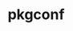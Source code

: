 ---
title: "pkgconf"
layout: cache
categories: [package, v0.20.0]
meta: {"versions": ["1.9.5"], "compilers": ["gcc@=11.1.0", "gcc@=11.3.0", "gcc@=12.1.0", "gcc@=7.3.1", "gcc@=7.5.0", "oneapi@=2023.0.0"], "oss": ["amzn2", "ubuntu18.04", "ubuntu20.04", "ubuntu22.04"], "platforms": ["linux"], "targets": ["aarch64", "neoverse_n1", "ppc64le", "x86_64", "x86_64_v3"], "stacks": ["aws-ahug", "aws-ahug-aarch64", "aws-isc", "aws-isc-aarch64", "build_systems", "data-vis-sdk", "e4s", "e4s-oneapi", "e4s-power", "gpu-tests", "ml-linux-x86_64-cpu", "ml-linux-x86_64-cuda", "ml-linux-x86_64-rocm", "radiuss", "radiuss-aws", "radiuss-aws-aarch64", "root", "tutorial"], "num_specs": 9, "num_specs_by_stack": {"root": 9, "aws-ahug-aarch64": 2, "aws-isc-aarch64": 2, "radiuss-aws-aarch64": 2, "aws-ahug": 1, "aws-isc": 1, "radiuss-aws": 1, "e4s": 1, "data-vis-sdk": 1, "gpu-tests": 1, "e4s-power": 1, "radiuss": 1, "build_systems": 1, "e4s-oneapi": 1, "ml-linux-x86_64-cpu": 1, "tutorial": 2, "ml-linux-x86_64-cuda": 1, "ml-linux-x86_64-rocm": 1}}
spec_details: [{"hash": "p3pajxyxogonxr3xofck3p5dnoge2zrn", "compiler": "gcc@=7.3.1", "versions": ["1.9.5"], "os": "amzn2", "platform": "linux", "target": "aarch64", "variants": ["build_system=autotools"], "stacks": ["root", "aws-ahug-aarch64", "aws-isc-aarch64", "radiuss-aws-aarch64"], "size": "-", "tarball": "https://binaries.spack.io/v0.20.0/build_cache/linux-amzn2-aarch64/gcc-7.3.1/pkgconf-1.9.5/linux-amzn2-aarch64-gcc-7.3.1-pkgconf-1.9.5-p3pajxyxogonxr3xofck3p5dnoge2zrn.spack"}, {"hash": "eqbm7ove6gdsb74ggrdwg27vf2dcxsce", "compiler": "gcc@=7.3.1", "versions": ["1.9.5"], "os": "amzn2", "platform": "linux", "target": "neoverse_n1", "variants": ["build_system=autotools"], "stacks": ["root", "aws-ahug-aarch64", "aws-isc-aarch64", "radiuss-aws-aarch64"], "size": "-", "tarball": "https://binaries.spack.io/v0.20.0/build_cache/linux-amzn2-neoverse_n1/gcc-7.3.1/pkgconf-1.9.5/linux-amzn2-neoverse_n1-gcc-7.3.1-pkgconf-1.9.5-eqbm7ove6gdsb74ggrdwg27vf2dcxsce.spack"}, {"hash": "h5aenmav6wqfhi54s7jddijwh7s67qi7", "compiler": "gcc@=7.3.1", "versions": ["1.9.5"], "os": "amzn2", "platform": "linux", "target": "x86_64_v3", "variants": ["build_system=autotools"], "stacks": ["root", "aws-ahug", "aws-isc", "radiuss-aws"], "size": "-", "tarball": "https://binaries.spack.io/v0.20.0/build_cache/linux-amzn2-x86_64_v3/gcc-7.3.1/pkgconf-1.9.5/linux-amzn2-x86_64_v3-gcc-7.3.1-pkgconf-1.9.5-h5aenmav6wqfhi54s7jddijwh7s67qi7.spack"}, {"hash": "cuqjthhoumoui5ttmvfjkq4cjwfxhpp2", "compiler": "gcc@=11.1.0", "versions": ["1.9.5"], "os": "ubuntu20.04", "platform": "linux", "target": "x86_64_v3", "variants": ["build_system=autotools"], "stacks": ["root", "e4s", "data-vis-sdk", "gpu-tests"], "size": "-", "tarball": "https://binaries.spack.io/v0.20.0/build_cache/linux-ubuntu20.04-x86_64_v3/gcc-11.1.0/pkgconf-1.9.5/linux-ubuntu20.04-x86_64_v3-gcc-11.1.0-pkgconf-1.9.5-cuqjthhoumoui5ttmvfjkq4cjwfxhpp2.spack"}, {"hash": "scsz24nmfbl2w3y2nkz4hh6i77zagl3p", "compiler": "gcc@=11.1.0", "versions": ["1.9.5"], "os": "ubuntu20.04", "platform": "linux", "target": "ppc64le", "variants": ["build_system=autotools"], "stacks": ["root", "e4s-power"], "size": "-", "tarball": "https://binaries.spack.io/v0.20.0/build_cache/linux-ubuntu20.04-ppc64le/gcc-11.1.0/pkgconf-1.9.5/linux-ubuntu20.04-ppc64le-gcc-11.1.0-pkgconf-1.9.5-scsz24nmfbl2w3y2nkz4hh6i77zagl3p.spack"}, {"hash": "mo3f2kld7iq2eu6clzq45z7mx63bnsj2", "compiler": "gcc@=7.5.0", "versions": ["1.9.5"], "os": "ubuntu18.04", "platform": "linux", "target": "x86_64_v3", "variants": ["build_system=autotools"], "stacks": ["root", "radiuss", "build_systems"], "size": "-", "tarball": "https://binaries.spack.io/v0.20.0/build_cache/linux-ubuntu18.04-x86_64_v3/gcc-7.5.0/pkgconf-1.9.5/linux-ubuntu18.04-x86_64_v3-gcc-7.5.0-pkgconf-1.9.5-mo3f2kld7iq2eu6clzq45z7mx63bnsj2.spack"}, {"hash": "yajc6ipgwctuw7wlt3vksdt3nkik4r27", "compiler": "oneapi@=2023.0.0", "versions": ["1.9.5"], "os": "ubuntu20.04", "platform": "linux", "target": "x86_64", "variants": ["build_system=autotools"], "stacks": ["root", "e4s-oneapi"], "size": "-", "tarball": "https://binaries.spack.io/v0.20.0/build_cache/linux-ubuntu20.04-x86_64/oneapi-2023.0.0/pkgconf-1.9.5/linux-ubuntu20.04-x86_64-oneapi-2023.0.0-pkgconf-1.9.5-yajc6ipgwctuw7wlt3vksdt3nkik4r27.spack"}, {"hash": "mh73nkpzo36xqeaagdrh3qppvmn6zdn6", "compiler": "gcc@=11.3.0", "versions": ["1.9.5"], "os": "ubuntu22.04", "platform": "linux", "target": "x86_64_v3", "variants": ["build_system=autotools"], "stacks": ["ml-linux-x86_64-cpu", "root", "tutorial", "ml-linux-x86_64-cuda", "ml-linux-x86_64-rocm"], "size": "-", "tarball": "https://binaries.spack.io/v0.20.0/build_cache/linux-ubuntu22.04-x86_64_v3/gcc-11.3.0/pkgconf-1.9.5/linux-ubuntu22.04-x86_64_v3-gcc-11.3.0-pkgconf-1.9.5-mh73nkpzo36xqeaagdrh3qppvmn6zdn6.spack"}, {"hash": "gbfssjamarjdhvmb3ctpvpfu6wgvopkg", "compiler": "gcc@=12.1.0", "versions": ["1.9.5"], "os": "ubuntu22.04", "platform": "linux", "target": "x86_64_v3", "variants": ["build_system=autotools"], "stacks": ["root", "tutorial"], "size": "-", "tarball": "https://binaries.spack.io/v0.20.0/build_cache/linux-ubuntu22.04-x86_64_v3/gcc-12.1.0/pkgconf-1.9.5/linux-ubuntu22.04-x86_64_v3-gcc-12.1.0-pkgconf-1.9.5-gbfssjamarjdhvmb3ctpvpfu6wgvopkg.spack"}]
---